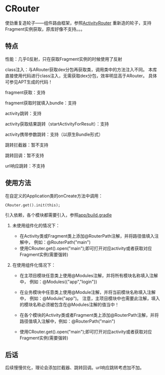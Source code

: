 # CRouter

使劲重复造轮子——组件路由框架，参照[ActivityRouter](https://github.com/mzule/ActivityRouter)
重新造的轮子，支持Fragment实例获取，原库好像不支持。。。

## 特点

性能：几乎0反射，只在获取Fragment实例的时候使用了反射

class注入：与ARouter获取dex分包再获取类，调用类中的方法注入不同。
本库直接使用代码进行class注入，无需获取dex分包，效率明显高于ARouter。
具体可参见APT生成的代码！

fragment获取：支持

fragment获取时就填入bundle：支持

activity跳转：支持

activity获取结果跳转（startActivityForResult）：支持

activity携带参数跳转：支持（以原生Bundle形式）

跳转拦截器：暂不支持

跳转回调：暂不支持

url响应跳转：不支持

## 使用方法

在自定义的Application类的onCreate方法中调用： 

```
CRouter.get().init(this);
```

引入依赖，各个模块都需要引入，参照[app/build.gradle](./app/build.gradle)

1. 未使用组件化的情况下：

   -  在Activity类或Fragment类上添加@RouterPath注解，并将路径值填入注解中，
      例如：@RouterPath("main")
   -  使用CRouter.get().open("main");即可打开对应activity或者获取对应Fragment实例(需要强转)
   
2. 在使用组件化情况下：

   -  在主项目模块任意类上使用@Modules注解，并将所有模块名称填入注解中，
      例如：@Modules({"app","login"})
   
   - 在业务模块中任意类上使用@Module注解，并将当前模块名称填入注解中，
     例如：@Module("app")。
     注意，主项目模块中也需要此注解，填入的模块名称必须被包含在@Modules注解的值当中！
     
   - 在各个模块的Activity类或者Fragment类上添加@RouterPath注解，并将路径值填入注解中，例如：@RouterPath("main")
   
   -  使用CRouter.get().open("main");即可打开对应activity或者获取对应Fragment实例(需要强转)
   
## 后话

后续慢慢优化，理论会添加拦截器、跳转回调。url响应跳转考虑加不加。